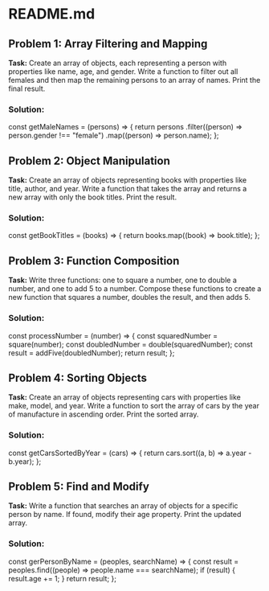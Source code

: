 # README.md

## Problem 1: Array Filtering and Mapping

**Task:** Create an array of objects, each representing a person with properties like name, age, and gender. Write a function to filter out all females and then map the remaining persons to an array of names. Print the final result.

### Solution:

const getMaleNames = (persons) => {
return persons
.filter((person) => person.gender !== "female")
.map((person) => person.name);
};

## Problem 2: Object Manipulation

**Task:** Create an array of objects representing books with properties like title, author, and year. Write a function that takes the array and returns a new array with only the book titles. Print the result.

### Solution:

const getBookTitles = (books) => {
return books.map((book) => book.title);
};

## Problem 3: Function Composition

**Task:** Write three functions: one to square a number, one to double a number, and one to add 5 to a number. Compose these functions to create a new function that squares a number, doubles the result, and then adds 5.

### Solution:

const processNumber = (number) => {
const squaredNumber = square(number);
const doubledNumber = double(squaredNumber);
const result = addFive(doubledNumber);
return result;
};

## Problem 4: Sorting Objects

**Task:** Create an array of objects representing cars with properties like make, model, and year. Write a function to sort the array of cars by the year of manufacture in ascending order. Print the sorted array.

### Solution:

const getCarsSortedByYear = (cars) => {
return cars.sort((a, b) => a.year - b.year);
};

## Problem 5: Find and Modify

**Task:** Write a function that searches an array of objects for a specific person by name. If found, modify their age property. Print the updated array.

### Solution:

const gerPersonByName = (peoples, searchName) => {
const result = peoples.find((people) => people.name === searchName);
if (result) {
result.age += 1;
}
return result;
};
